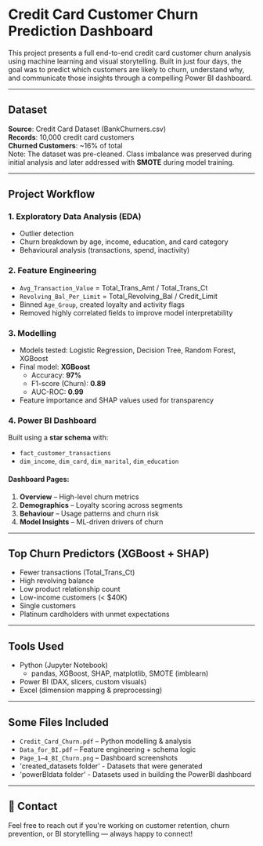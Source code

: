 # Credit Card Customer Churn Prediction Dashboard

This project presents a full end-to-end credit card customer churn analysis using machine learning and visual storytelling. Built in just four days, the goal was to predict which customers are likely to churn, understand why, and communicate those insights through a compelling Power BI dashboard.

---

## Dataset

**Source**: Credit Card Dataset (BankChurners.csv)  
**Records**: 10,000 credit card customers  
**Churned Customers**: ~16% of total  
Note: The dataset was pre-cleaned. Class imbalance was preserved during initial analysis and later addressed with **SMOTE** during model training.

---

## Project Workflow

### 1. Exploratory Data Analysis (EDA)
- Outlier detection
- Churn breakdown by age, income, education, and card category
- Behavioural analysis (transactions, spend, inactivity)

### 2. Feature Engineering
- `Avg_Transaction_Value` = Total_Trans_Amt / Total_Trans_Ct
- `Revolving_Bal_Per_Limit` = Total_Revolving_Bal / Credit_Limit
- Binned `Age_Group`, created loyalty and activity flags
- Removed highly correlated fields to improve model interpretability

### 3. Modelling
- Models tested: Logistic Regression, Decision Tree, Random Forest, XGBoost
- Final model: **XGBoost**
  - Accuracy: **97%**
  - F1-score (Churn): **0.89**
  - AUC-ROC: **0.99**
- Feature importance and SHAP values used for transparency

### 4. Power BI Dashboard
Built using a **star schema** with:
- `fact_customer_transactions`
- `dim_income`, `dim_card`, `dim_marital`, `dim_education`

#### Dashboard Pages:
1. **Overview** – High-level churn metrics
2. **Demographics** – Loyalty scoring across segments
3. **Behaviour** – Usage patterns and churn risk
4. **Model Insights** – ML-driven drivers of churn

---

## Top Churn Predictors (XGBoost + SHAP)
- Fewer transactions (Total_Trans_Ct)
- High revolving balance
- Low product relationship count
- Low-income customers (< $40K)
- Single customers
- Platinum cardholders with unmet expectations

---

## Tools Used

- Python (Jupyter Notebook)
  - pandas, XGBoost, SHAP, matplotlib, SMOTE (imblearn)
- Power BI (DAX, slicers, custom visuals)
- Excel (dimension mapping & preprocessing)

---

## Some Files Included

- `Credit_Card_Churn.pdf` – Python modelling & analysis  
- `Data_for_BI.pdf` – Feature engineering + schema logic  
- `Page_1–4_BI_Churn.png` – Dashboard screenshots  
- 'created_datasets folder' - Datasets that were generated
- 'powerBIdata folder' - Datasets used in building the PowerBI dashboard

---

## 👋 Contact

Feel free to reach out if you're working on customer retention, churn prevention, or BI storytelling — always happy to connect!
